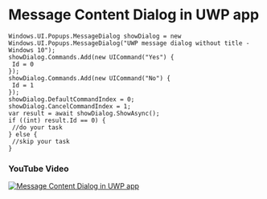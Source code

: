 # Message Content Dialog in UWP app
```
Windows.UI.Popups.MessageDialog showDialog = new Windows.UI.Popups.MessageDialog("UWP message dialog without title - Windows 10");
showDialog.Commands.Add(new UICommand("Yes") {
 Id = 0
});
showDialog.Commands.Add(new UICommand("No") {
 Id = 1
});
showDialog.DefaultCommandIndex = 0;
showDialog.CancelCommandIndex = 1;
var result = await showDialog.ShowAsync();
if ((int) result.Id == 0) {
 //do your task
} else {
 //skip your task
}
```


### YouTube Video

[![Message Content Dialog in UWP app](http://img.youtube.com/vi/fpeAaOC0oLw/0.jpg)](https://youtu.be/fpeAaOC0oLw "Message Content Dialog  in UWP app")
